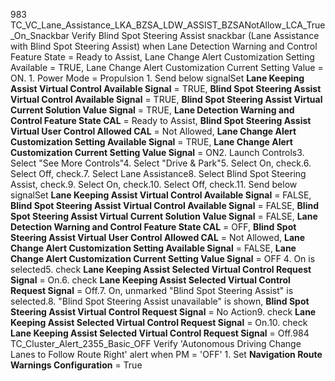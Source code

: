 983 TC_VC_Lane_Assistance_LKA_BZSA_LDW_ASSIST_BZSANotAllow_LCA_True_On_Snackbar Verify Blind Spot Steering Assist snackbar (Lane Assistance with Blind Spot Steering Assist) when Lane Detection Warning and Control Feature State = Ready to Assist, Lane Change Alert Customization Setting Available = TRUE, Lane Change Alert Customization Current Setting Value = ON. 1. Power Mode = Propulsion 1. Send below signalSet **Lane Keeping Assist Virtual Control Available Signal** = TRUE, **Blind Spot Steering Assist Virtual Control Available Signal** = TRUE, **Blind Spot Steering Assist Virtual Current Solution Value Signal** = TRUE, **Lane Detection Warning and Control Feature State CAL** = Ready to Assist, **Blind Spot Steering Assist Virtual User Control Allowed CAL** = Not Allowed, **Lane Change Alert Customization Setting Available Signal** = TRUE, **Lane Change Alert Customization Current Setting Value Signal** = ON2. Launch Controls3. Select "See More Controls"4. Select "Drive & Park"5. Select On, check.6. Select Off, check.7. Select Lane Assistance8. Select Blind Spot Steering Assist, check.9. Select On, check.10. Select Off, check.11. Send below signalSet **Lane Keeping Assist Virtual Control Available Signal** = FALSE, **Blind Spot Steering Assist Virtual Control Available Signal** = FALSE, **Blind Spot Steering Assist Virtual Current Solution Value Signal** = FALSE, **Lane Detection Warning and Control Feature State CAL** = OFF, **Blind Spot Steering Assist Virtual User Control Allowed CAL** = Not Allowed, **Lane Change Alert Customization Setting Available Signal** = FALSE, **Lane Change Alert Customization Current Setting Value Signal** = OFF 4. On is selected5. check **Lane Keeping Assist Selected Virtual Control Request Signal** = On.6. check **Lane Keeping Assist Selected Virtual Control Request Signal** = Off.7. On, unmarked "Blind Spot Steering Assist" is selected.8. "Blind Spot Steering Assist unavailable" is shown, **Blind Spot Steering Assist Virtual Control Request Signal** = No Action9. check **Lane Keeping Assist Selected Virtual Control Request Signal** = On.10. check **Lane Keeping Assist Selected Virtual Control Request Signal** = Off.984 TC_Cluster_Alert_2355_Basic_OFF Verify 'Autonomous Driving Change Lanes to Follow Route Right' alert when PM = 'OFF' 1. Set **Navigation Route Warnings Configuration** = True